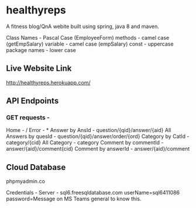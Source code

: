 # healthyreps

A fitness blog/QnA webite built using spring, java 8 and maven.

Class Names - Pascal Case (EmployeeForm)
methods - camel case (getEmpSalary)
variable - camel case (empSalary)
const - uppercase
package names - lower case

## Live Website Link

http://healthyreps.herokuapp.com/

## API Endpoints

### GET requests -
Home - /
Error - \*
Answer by AnsId - question/{qid}/answer/{aid}
All Answers by quesId - question/{qid}/answer/order/{ord}
Category by CatId - category/{cid}
All Category - category
Comment by commentId - answer/{aid}/comment{cid}
Comment by answerId  - answer/{aid}/comment

## Cloud Database
phpmyadmin.co

Credentials - 
Server - sql6.freesqldatabase.com
userName=sql6411086
password=Message on MS Teams general to know this.
